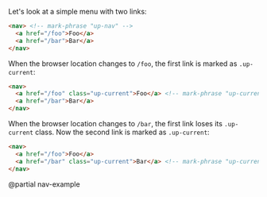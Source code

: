 Let's look at a simple menu with two links:

```html
<nav> <!-- mark-phrase "up-nav" -->
  <a href="/foo">Foo</a>
  <a href="/bar">Bar</a>
</nav>
```

When the browser location changes to `/foo`, the first link is marked as `.up-current`:

```html
<nav>
  <a href="/foo" class="up-current">Foo</a> <!-- mark-phrase "up-current" -->
  <a href="/bar">Bar</a>
</nav>
```

When the browser location changes to `/bar`, the first link loses its `.up-current` class.
Now the second link is marked as `.up-current`:

```html
<nav>
  <a href="/foo">Foo</a>
  <a href="/bar" class="up-current">Bar</a> <!-- mark-phrase "up-current" -->
</nav>
```

@partial nav-example
